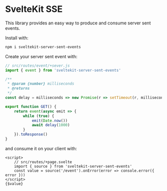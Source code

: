 # SvelteKit SSE

This library provides an easy way to produce and consume server sent events.

Install with:

```sh
npm i sveltekit-server-sent-events
```

Create your server sent event with:

```js
// src/routes/event/+sever.js
import { event } from 'sveltekit-server-sent-events'

/**
 * @param {number} milliseconds
 * @returns
 */
const delay = milliseconds => new Promise(r => setTimeout(r, milliseconds))

export function GET() {
	return event(async emit => {
		while (true) {
			emit(Date.now())
			await delay(1000)
		}
	}).toResponse()
}
```

and consume it on your client with:

```svelte
<script>
	// src/routes/+page.svelte
	import { source } from 'sveltekit-server-sent-events'
	const value = source('/event').onError(error => console.error({ error }))
</script>
{$value}
```
